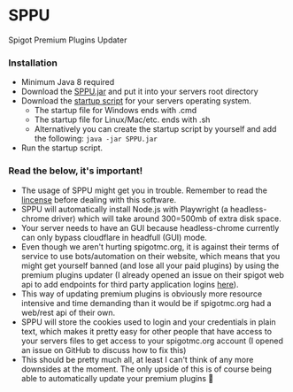 # SPPU
Spigot Premium Plugins Updater

### Installation
 - Minimum Java 8 required
 - Download the [SPPU.jar](https://github.com/Osiris-Team/SPPU/releases/latest) and put it into your servers root directory
 - Download the [startup script](https://github.com/Osiris-Team/SPPU/releases/download/0.3/startup-scripts.zip) for your servers operating system.
   - The startup file for Windows ends with .cmd
   - The startup file for Linux/Mac/etc. ends with .sh
   - Alternatively you can create the startup script by yourself and add the following: `java -jar SPPU.jar`
 - Run the startup script. 

### Read the below, it's important!
- The usage of SPPU might get you in trouble. Remember to read the [lincense](LICENSE) before dealing with this software.
- SPPU will automatically install Node.js with Playwright (a headless-chrome driver) which will take around 300=500mb of extra disk space.
- Your server needs to have an GUI because headless-chrome currently can only bypass cloudflare in headfull (GUI) mode.
- Even though we aren't hurting spigotmc.org, it is against their terms of service to use bots/automation on their website, which means that you might get yourself banned (and lose all your paid plugins) by using the premium plugins updater (I already opened an issue on their spigot web api to add endpoints for third party application logins [here](https://github.com/SpigotMC/XenforoResourceManagerAPI/issues/58)).
- This way of updating premium plugins is obviously more resource intensive and time demanding than it would be if spigotmc.org had a web/rest api of their own.
- SPPU will store the cookies used to login and your credentials in plain text, which makes it pretty easy for other people that have access to your servers files to get access to your spigotmc.org account (I opened an issue on GitHub to discuss how to fix this)
- This should be pretty much all, at least I can't think of any more downsides at the moment. The only upside of this is of course being able to automatically update your premium plugins 🎉
